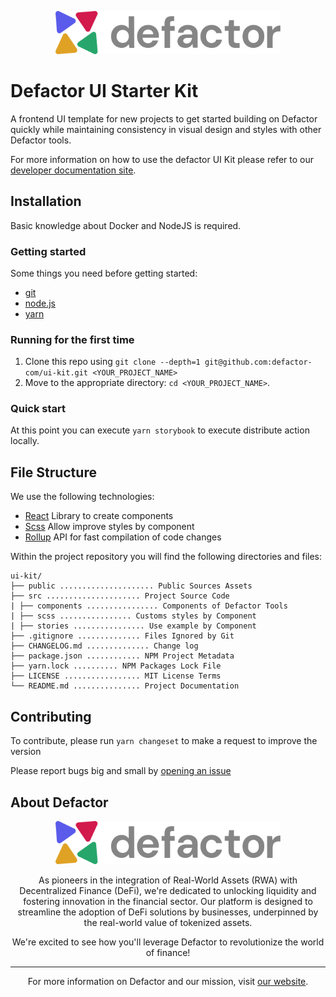 <span align="center">

<a href="https://www.defactor.com"><img width="360" alt="Defactor Logo" src="https://raw.githubusercontent.com/defactor-com/.github/main/workflows/images/defactor-logo-grey.png"></img></a>

</span>

# Defactor UI Starter Kit

A frontend UI template for new projects to get started building on Defactor quickly while maintaining consistency in visual design and styles with other Defactor tools.

For more information on how to use the defactor UI Kit please refer to our [developer documentation site](https://defactor.dev/docs/front-end-ui/react-components).

## Installation

Basic knowledge about Docker and NodeJS is required.

### Getting started

Some things you need before getting started:

- [git](https://git-scm.com/)
- [node.js](https://nodejs.org/es/)
- [yarn](https://yarnpkg.com/)

### Running for the first time

1.  Clone this repo using `git clone --depth=1 git@github.com:defactor-com/ui-kit.git <YOUR_PROJECT_NAME>`
2.  Move to the appropriate directory: `cd <YOUR_PROJECT_NAME>`.

### Quick start

At this point you can execute `yarn storybook` to execute distribute action locally.

## File Structure

We use the following technologies:

- [React](https://es.react.dev/) Library to create components
- [Scss](https://sass-lang.com/) Allow improve styles by component
- [Rollup](https://rollupjs.org/) API for fast compilation of code changes

Within the project repository you will find the following directories and files:

```
ui-kit/
├── public ..................... Public Sources Assets
├── src ..................... Project Source Code
| ├── components ................ Components of Defactor Tools
| ├── scss ................ Customs styles by Component
| ├── stories ................ Use example by Component
├── .gitignore .............. Files Ignored by Git
├── CHANGELOG.md .............. Change log
├── package.json ............ NPM Project Metadata
├── yarn.lock .......... NPM Packages Lock File
├── LICENSE ................. MIT License Terms
└── README.md ............... Project Documentation
```

## Contributing

To contribute, please run `yarn changeset` to make a request to improve the version

Please report bugs big and small by [opening an issue](https://github.com/defactor-com/ui-kit/issues)

## About Defactor

<span align="center">

<a href="https://www.defactor.com"><img width="360" alt="Defactor Logo" src="https://raw.githubusercontent.com/defactor-com/.github/main/workflows/images/defactor-logo-grey.png"></img></a>

As pioneers in the integration of Real-World Assets (RWA) with Decentralized Finance (DeFi), we're dedicated to unlocking liquidity and fostering innovation in the financial sector. Our platform is designed to streamline the adoption of DeFi solutions by businesses, underpinned by the real-world value of tokenized assets.

We're excited to see how you'll leverage Defactor to revolutionize the world of finance!

---

For more information on Defactor and our mission, visit [our website](https://www.defactor.com/).

</span>
